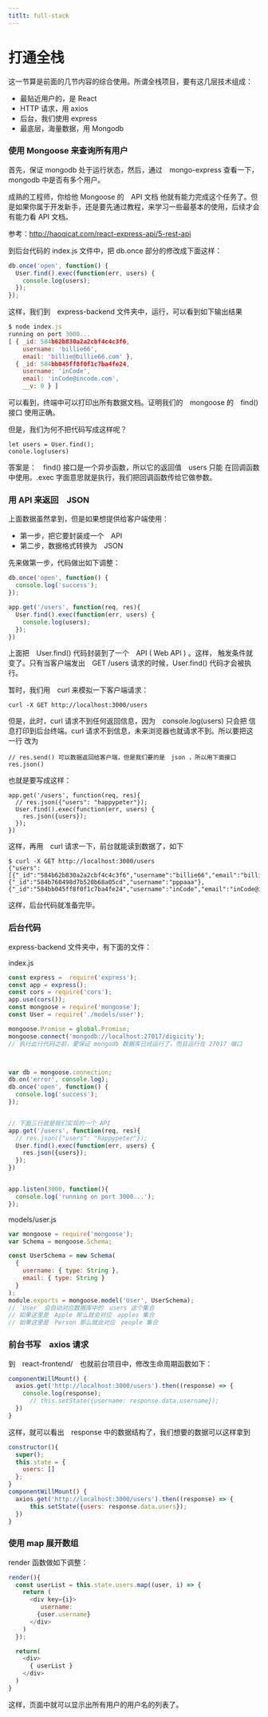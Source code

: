 ```yaml
---
titlt: full-stack
---
```


# 打通全栈

这一节算是前面的几节内容的综合使用。所谓全栈项目，要有这几层技术组成：

- 最贴近用户的，是 React
- HTTP 请求，用 axios
- 后台，我们使用 express
- 最底层，海量数据，用 Mongodb

### 使用 Mongoose 来查询所有用户

首先，保证 mongodb 处于运行状态，然后，通过　mongo-express 查看一下， mongodb 中是否有多个用户。

成熟的工程师，你给他 Mongoose 的　API 文档 他就有能力完成这个任务了。但是如果你属于开发新手，还是要先通过教程，来学习一些最基本的使用，后续才会有能力看 API 文档。

参考：http://haoqicat.com/react-express-api/5-rest-api

到后台代码的 index.js 文件中，把 db.once 部分的修改成下面这样：

```js
db.once('open', function() {
  User.find().exec(function(err, users) {
    console.log(users);
  });
});
```
这样，我们到　express-backend 文件夹中，运行，可以看到如下输出结果

```js
$ node index.js
running on port 3000...
[ { _id: 584b62b830a2a2cbf4c4c3f6,
    username: 'billie66',
    email: 'billie@billie66.com' },
  { _id: 584bb045ff8f0f1c7ba4fe24,
    username: 'inCode',
    email: 'inCode@incode.com',
    __v: 0 } ]
```
可以看到，终端中可以打印出所有数据文档。证明我们的　mongoose 的　find() 接口 使用正确。

但是，我们为何不把代码写成这样呢？

```
let users = User.find();
conole.log(users)
```
答案是：　find() 接口是一个异步函数，所以它的返回值　users 只能 在回调函数中使用。.exec 字面意思就是执行，我们把回调函数传给它做参数。

### 用 API 来返回　JSON

上面数据虽然拿到，但是如果想提供给客户端使用：

- 第一步，把它要封装成一个　API
- 第二步，数据格式转换为　JSON

先来做第一步，代码做出如下调整：

```js
db.once('open', function() {
  console.log('success');
});

app.get('/users', function(req, res){
  User.find().exec(function(err, users) {
    console.log(users);
  });
})
```
上面把　User.find() 代码封装到了一个　API ( Web API ) 。这样， 触发条件就变了。只有当客户端发出　GET /users 请求的时候，User.find() 代码才会被执行。

暂时，我们用　curl 来模拟一下客户端请求：

```
curl -X GET http://localhost:3000/users
```
但是，此时，curl 请求不到任何返回信息，因为　console.log(users) 只会把 信息打印到后台终端。curl 请求不到信息，未来浏览器也就请求不到。所以要把这一行 改为

```
// res.send() 可以数据返回给客户端，但是我们要的是　json ，所以用下面接口
res.json()
```
也就是要写成这样：

```
app.get('/users', function(req, res){
  // res.json({"users": "happypeter"});
  User.find().exec(function(err, users) {
    res.json({users});
  });
})
```
这样，再用　curl 请求一下，前台就能读到数据了，如下

```
$ curl -X GET http://localhost:3000/users
{"users":[{"_id":"584b62b830a2a2cbf4c4c3f6","username":"billie66","email":"billie@billie66.com"},{"_id":"584b760498d7b520b68a05cd","username":"pppaaa"},{"_id":"584bb045ff8f0f1c7ba4fe24","username":"inCode","email":"inCode@incode.com","__v":0}]}
```
这样，后台代码就准备完毕。

### 后台代码

express-backend 文件夹中，有下面的文件：

index.js

```js
const express =  require('express');
const app = express();
const cors = require('cors');
app.use(cors());
const mongoose = require('mongoose');
const User = require('./models/user');

mongoose.Promise = global.Promise;
mongoose.connect('mongodb://localhost:27017/digicity');
// 执行此行代码之前，要保证 mongodb 数据库已经运行了，而且运行在 27017 端口



var db = mongoose.connection;
db.on('error', console.log);
db.once('open', function() {
  console.log('success');
});


// 下面三行就是我们实现的一个 API
app.get('/users', function(req, res){
  // res.json({"users": "happypeter"});
  User.find().exec(function(err, users) {
    res.json({users});
  });
})


app.listen(3000, function(){
  console.log('running on port 3000...');
});
```

models/user.js

```js
var mongoose = require('mongoose');
var Schema = mongoose.Schema;

const UserSchema = new Schema(
  {
    username: { type: String },
    email: { type: String }
  }
);
module.exports = mongoose.model('User', UserSchema);
// `User` 会自动对应数据库中的　users 这个集合
// 如果这里是　Apple 那么就会对应　apples 集合
// 如果这里是　Person 那么就会对应　people 集合
```

### 前台书写　axios 请求

到　react-frontend/　也就前台项目中，修改生命周期函数如下：

```js
componentWillMount() {
  axios.get('http://localhost:3000/users').then((response) => {
    console.log(response);
      // this.setState({username: response.data.username});
  })
}
```
这样，就可以看出　response 中的数据结构了，我们想要的数据可以这样拿到

```js
constructor(){
  super();
  this.state = {
    users: []
  };
}
componentWillMount() {
  axios.get('http://localhost:3000/users').then((response) => {
      this.setState({users: response.data.users});
  })
}
```

### 使用 map 展开数组

render 函数做如下调整：

```js
render(){
  const userList = this.state.users.map((user, i) => {
    return (
      <div key={i}>
         username:
        {user.username}
      </div>
    )
  });

  return(
    <div>
      { userList }
    </div>
  )
}
```
这样，页面中就可以显示出所有用户的用户名的列表了。
